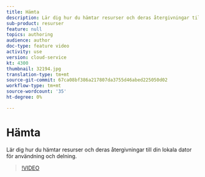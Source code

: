```yaml
---
title: Hämta
description: Lär dig hur du hämtar resurser och deras återgivningar till din lokala dator för användning och delning.
sub-product: resurser
feature: null
topics: authoring
audience: author
doc-type: feature video
activity: use
version: cloud-service
kt: 4300
thumbnail: 32194.jpg
translation-type: tm+mt
source-git-commit: 67ca08bf386a217807da3755d46abed225050d02
workflow-type: tm+mt
source-wordcount: '35'
ht-degree: 0%

---
```



# Hämta

Lär dig hur du hämtar resurser och deras återgivningar till din lokala dator för användning och delning.

>[!VIDEO](https://video.tv.adobe.com/v/35090/?quality=12&learn=on&hidetitle=true)
